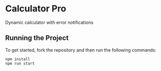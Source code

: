 # Calculator Pro

Dynamic calculator with error notifications

## Running the Project

To get started, fork the repository and then run the following commands:

    npm install
    npm run start
